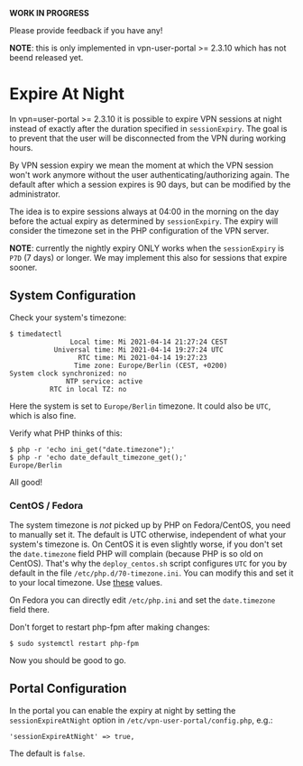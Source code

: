 **WORK IN PROGRESS** 

Please provide feedback if you have any!

**NOTE**: this is only implemented in vpn-user-portal >= 2.3.10 which has not
beend released yet.

# Expire At Night

In vpn=user-portal >= 2.3.10 it is possible to expire VPN sessions at night 
instead of exactly after the duration specified in `sessionExpiry`. The goal
is to prevent that the user will be disconnected from the VPN during working 
hours.

By VPN session expiry we mean the moment at which the VPN session won't work 
anymore without the user authenticating/authorizing again. The default after 
which a session expires is 90 days, but can be modified by the administrator.

The idea is to expire sessions always at 04:00 in the morning on the day before
the actual expiry as determined by `sessionExpiry`. The expiry will consider 
the timezone set in the PHP configuration of the VPN server.

**NOTE**: currently the nightly expiry ONLY works when the `sessionExpiry` is
`P7D` (7 days) or longer. We may implement this also for sessions that expire
sooner.

## System Configuration

Check your system's timezone:

```
$ timedatectl 
               Local time: Mi 2021-04-14 21:27:24 CEST
           Universal time: Mi 2021-04-14 19:27:24 UTC
                 RTC time: Mi 2021-04-14 19:27:23
                Time zone: Europe/Berlin (CEST, +0200)
System clock synchronized: no
              NTP service: active
          RTC in local TZ: no
```

Here the system is set to `Europe/Berlin` timezone. It could also be `UTC`, 
which is also fine.

Verify what PHP thinks of this:

```
$ php -r 'echo ini_get("date.timezone");'
$ php -r 'echo date_default_timezone_get();'
Europe/Berlin
```

All good! 

### CentOS / Fedora

The system timezone is _not_ picked up by PHP on Fedora/CentOS, you need to 
manually set it. The default is UTC otherwise, independent of what your 
system's timezone is. On CentOS it is even slightly worse, if you don't set 
the `date.timezone` field PHP will complain (because PHP is so old on CentOS). 
That's why the `deploy_centos.sh` script configures `UTC` for you by default in 
the file `/etc/php.d/70-timezone.ini`. You can modify this and set it to your 
local timezone. Use [these](https://www.php.net/manual/en/timezones.php) values.

On Fedora you can directly edit `/etc/php.ini` and set the `date.timezone` 
field there.

Don't forget to restart php-fpm after making changes:

```
$ sudo systemctl restart php-fpm
```

Now you should be good to go.

## Portal Configuration

In the portal you can enable the expiry at night by setting the 
`sessionExpireAtNight` option in `/etc/vpn-user-portal/config.php`, e.g.:

```
'sessionExpireAtNight' => true,
```

The default is `false`.
